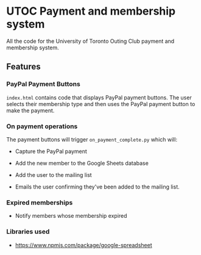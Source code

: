 # UTOC Payment and membership system

All the code for the University of Toronto Outing Club payment and membership system. 

## Features

### PayPal Payment Buttons

`index.html` contains code that displays PayPal payment buttons. 
The user selects their membership type and then uses the PayPal payment button to make the payment.

### On payment operations

The payment buttons will trigger `on_payment_complete.py` which will:

- Capture the PayPal payment

- Add the new member to the Google Sheets database

- Add the user to the mailing list

- Emails the user confirming they've been added to the mailing list.

### Expired memberships

- Notify members whose membership expired

### Libraries used

- https://www.npmjs.com/package/google-spreadsheet